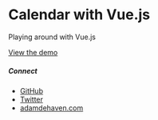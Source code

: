 # Calendar with Vue.js

Playing around with Vue.js

[View the demo](https://adamdehaven.github.io/vue-calendar/)

##### Connect
* [GitHub](https://github.com/adamdehaven)
* [Twitter](https://twitter.com/adamdehaven)
* [adamdehaven.com](https://adamdehaven.com)